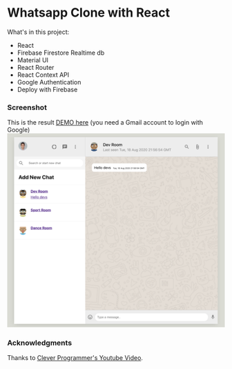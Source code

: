 # Whatsapp Clone with React

What's in this project:
- React
- Firebase Firestore Realtime db
- Material UI
- React Router
- React Context API 
- Google Authentication
- Deploy with Firebase

### Screenshot
This is the result [DEMO here](https://whatsapp-clone-app-nic.web.app/) (you need a Gmail account to login with Google)
![whatsapp clone screen](./docs/whatsapp-clone-screen.png)


### Acknowledgments
Thanks to [Clever Programmer's Youtube Video](https://www.youtube.com/watch?v=pUxrDcITyjg).